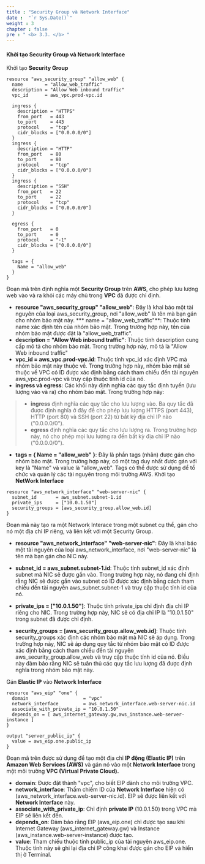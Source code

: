 ```yaml
---
title : "Security Group và Network Interface"
date :  "`r Sys.Date()`" 
weight : 3
chapter : false
pre : " <b> 3.3. </b> "
---
```


#### Khởi tạo Security Group và Network Interface
Khởi tạo **Security Group**
```
resource "aws_security_group" "allow_web" {
  name        = "allow_web_traffic"
  description = "Allow Web inbound traffic"
  vpc_id      = aws_vpc.prod-vpc.id

  ingress {
    description = "HTTPS"
    from_port   = 443
    to_port     = 443
    protocol    = "tcp"
    cidr_blocks = ["0.0.0.0/0"]
  }
  ingress {
    description = "HTTP"
    from_port   = 80
    to_port     = 80
    protocol    = "tcp"
    cidr_blocks = ["0.0.0.0/0"]
  }
  ingress {
    description = "SSH"
    from_port   = 22
    to_port     = 22
    protocol    = "tcp"
    cidr_blocks = ["0.0.0.0/0"]
  }

  egress {
    from_port   = 0
    to_port     = 0
    protocol    = "-1"
    cidr_blocks = ["0.0.0.0/0"]
  }

  tags = {
    Name = "allow_web"
  }
}
```
Đoạn mã trên định nghĩa một **Security Group** trên **AWS**, cho phép lưu lượng web vào và ra khỏi các máy chủ trong **VPC** đã được chỉ định.

* **resource "aws_security_group" "allow_web"**: Đây là khai báo một tài nguyên của loại aws_security_group, nơi "allow_web" là tên mà bạn gán cho nhóm bảo mật này.
*** name = "allow_web_traffic"**: Thuộc tính name xác định tên của nhóm bảo mật. Trong trường hợp này, tên của nhóm bảo mật được đặt là "allow_web_traffic".
* **description = "Allow Web inbound traffic"**: Thuộc tính description cung cấp mô tả cho nhóm bảo mật. Trong trường hợp này, mô tả là "Allow Web inbound traffic"
* **vpc_id = aws_vpc.prod-vpc.id**: Thuộc tính vpc_id xác định VPC mà nhóm bảo mật này thuộc về. Trong trường hợp này, nhóm bảo mật sẽ thuộc về VPC có ID được xác định bằng cách tham chiếu đến tài nguyên aws_vpc.prod-vpc và truy cập thuộc tính id của nó.
* **ingress và egress**: Các khối này định nghĩa các quy tắc định tuyến (lưu lượng vào và ra) cho nhóm bảo mật. Trong trường hợp này:
>* **ingress** định nghĩa các quy tắc cho lưu lượng vào. Ba quy tắc đã được định nghĩa ở đây để cho phép lưu lượng HTTPS (port 443), HTTP (port 80) và SSH (port 22) từ bất kỳ địa chỉ IP nào ("0.0.0.0/0").
>* **egress** định nghĩa các quy tắc cho lưu lượng ra. Trong trường hợp này, nó cho phép mọi lưu lượng ra đến bất kỳ địa chỉ IP nào ("0.0.0.0/0").
* **tags = { Name = "allow_web" }**: Đây là phần tags (nhãn) được gán cho nhóm bảo mật. Trong trường hợp này, có một tag duy nhất được gán với key là "Name" và value là "allow_web". Tags có thể được sử dụng để tổ chức và quản lý các tài nguyên trong môi trường AWS.
Khởi tạo **NetWork Interface**
```
resource "aws_network_interface" "web-server-nic" {
  subnet_id       = aws_subnet.subnet-1.id
  private_ips     = ["10.0.1.50"]
  security_groups = [aws_security_group.allow_web.id]
}
```
Đoạn mã này tạo ra một Network Interace trong một subnet cụ thể, gán cho nó một địa chỉ IP riêng, và liên kết với một Security Group.
* **resource "aws_network_interface" "web-server-nic"**: Đây là khai báo một tài nguyên của loại aws_network_interface, nơi "web-server-nic" là tên mà bạn gán cho NIC này.
* **subnet_id = aws_subnet.subnet-1.id**: Thuộc tính subnet_id xác định subnet mà NIC sẽ được gắn vào. Trong trường hợp này, nó đang chỉ định rằng NIC sẽ được gắn vào subnet có ID được xác định bằng cách tham chiếu đến tài nguyên aws_subnet.subnet-1 và truy cập thuộc tính id của nó.

* **private_ips = ["10.0.1.50"]**: Thuộc tính private_ips chỉ định địa chỉ IP riêng cho NIC. Trong trường hợp này, NIC sẽ có địa chỉ IP là "10.0.1.50" trong subnet đã được chỉ định.

* **security_groups = [aws_security_group.allow_web.id]**: Thuộc tính security_groups xác định các nhóm bảo mật mà NIC sẽ áp dụng. Trong trường hợp này, NIC sẽ áp dụng quy tắc từ nhóm bảo mật có ID được xác định bằng cách tham chiếu đến tài nguyên aws_security_group.allow_web và truy cập thuộc tính id của nó. Điều này đảm bảo rằng NIC sẽ tuân thủ các quy tắc lưu lượng đã được định nghĩa trong nhóm bảo mật này.

Gán **Elastic IP** vào **Network Interface**
```
resource "aws_eip" "one" {
  domain                    = "vpc"
  network_interface         = aws_network_interface.web-server-nic.id
  associate_with_private_ip = "10.0.1.50"
  depends_on = [ aws_internet_gateway.gw,aws_instance.web-server-instance ]
}

output "server_public_ip" {
  value = aws_eip.one.public_ip
}
```
Đoạn mã trên được sử dụng để tạo một địa chỉ **IP động (Elastic IP)** trên **Amazon Web Services (AWS)** và gán nó vào một **Network Interface** trong một môi trường **VPC (Virtual Private Cloud).**
* **domain**: Được đặt thành "vpc", cho biết EIP dành cho môi trường VPC.
* **network_interface**: Thấm chiếm ID của **Network Interface** hiện có (aws_network_interface.web-server-nic.id). EIP sẽ được liên kết với **Network Interface** này.
* **associate_with_private_ip**: Chỉ định **private IP** (10.0.1.50) trong VPC mà EIP sẽ liên kết đến. 
* **depends_on**: Đảm bảo rằng EIP (aws_eip.one) chỉ được tạo sau khi Internet Gateway (aws_internet_gateway.gw) và Instance (aws_instance.web-server-instance) được tạo.
* **value**: Tham chiếu thuộc tính public_ip của tài nguyên aws_eip.one. Thuộc tính này sẽ ghi lại địa chỉ IP công khai được gán cho EIP và hiển thị ở Terminal.